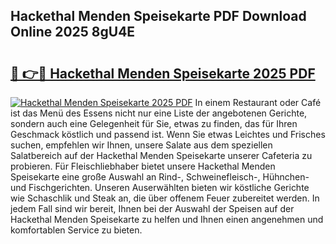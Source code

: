 ## Hackethal Menden Speisekarte PDF Download Online 2025 8gU4E

# <h2><a href="http://gc9wm8.nevu.top/?p=Hackethal+Menden+Speisekarte">🔗 👉🔴 Hackethal Menden Speisekarte 2025 PDF</a></h2>

[![Hackethal Menden Speisekarte 2025 PDF](https://i.imgur.com/dBaPXMq.png)](http://gc9wm8.nevu.top/?p=Hackethal+Menden+Speisekarte)
In einem Restaurant oder Café ist das Menü des Essens nicht nur eine Liste der angebotenen Gerichte, sondern auch eine Gelegenheit für Sie, etwas zu finden, das für Ihren Geschmack köstlich und passend ist. Wenn Sie etwas Leichtes und Frisches suchen, empfehlen wir Ihnen, unsere Salate aus dem speziellen Salatbereich auf der Hackethal Menden Speisekarte unserer Cafeteria zu probieren. Für Fleischliebhaber bietet unsere Hackethal Menden Speisekarte eine große Auswahl an Rind-, Schweinefleisch-, Hühnchen- und Fischgerichten. Unseren Auserwählten bieten wir köstliche Gerichte wie Schaschlik und Steak an, die über offenem Feuer zubereitet werden. In jedem Fall sind wir bereit, Ihnen bei der Auswahl der Speisen auf der Hackethal Menden Speisekarte zu helfen und Ihnen einen angenehmen und komfortablen Service zu bieten.
